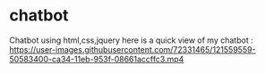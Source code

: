 # chatbot
Chatbot using html,css,jquery
here is a quick view of my chatbot : 
https://user-images.githubusercontent.com/72331465/121559559-50583400-ca34-11eb-953f-08661accffc3.mp4

